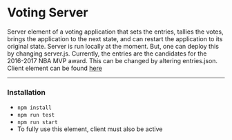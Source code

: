 # Voting Server

Server element of a voting application that sets the entries, tallies the votes, brings the application to the next state, and can restart the application to its original state. Server is run locally at the moment. But, one can deploy this by changing server.js. Currently, the entries are the candidates for the 2016-2017 NBA MVP award. This can be changed by altering entries.json. Client element can be found [here](https://github.com/TheSivaMuthusamy/voting-client)

---

###  Installation

- `npm install`
- `npm run test`
- `npm run start`
- To fully use this element, client must also be active